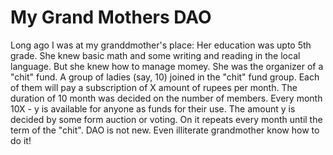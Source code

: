 # My Grand Mothers DAO

Long ago I was at my granddmother's place: Her education was upto 5th grade. 
She knew basic math and some writing and reading in the local language. But she knew how to manage momey.
She was the organizer of a "chit" fund. 
A group of ladies (say, 10) joined in the "chit" fund group. Each of them will pay a subscription of X amount of rupees per month.
The duration of 10 month was decided on the number of members. Every month 10X - y is available for anyone as funds for their use.
The amount y is decided by some form auction or voting. On it repeats every month until the term of the "chit". 
DAO is not new. Even illiterate grandmother know how to do it!
